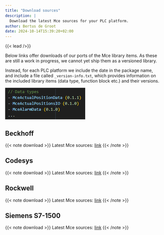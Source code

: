 ```yaml
---
title: "Download sources"
description: |
  Download the latest Mce sources for your PLC platform.
author: Bertus de Groot
date: 2024-10-14T15:39:20+02:00
---
```


{{< lead />}}

Below links offer downloads of our ports of the Mce library items.
As these are still a work in progress, we cannot yet ship them as a
versioned library.

Instead, for each PLC platform we include the date in the package name, and
include a file called `_version-info.txt`, which provides information on the
included library items (data type, function block etc.) and their versions.

![version-info-example](version-info-example.png "Example of a `_version-info.txt` file")

## Beckhoff

{{< note download >}}
Latest Mce sources: [link](https://yshare.yaskawa.eu.com/index.php/s/dFFdieYX8aZtLNN)
{{< /note >}}

## Codesys

{{< note download >}}
Latest Mce sources: [link](https://yshare.yaskawa.eu.com/index.php/s/zZoHciH8Ksa8wDN)
{{< /note >}}

## Rockwell

{{< note download >}}
Latest Mce sources: [link](https://yshare.yaskawa.eu.com/index.php/s/2SqxzQj6oqfsmtL)
{{< /note >}}

## Siemens S7-1500

{{< note download >}}
Latest Mce sources: [link](https://yshare.yaskawa.eu.com/index.php/s/WJdrrr8Mty94XB5)
{{< /note >}}
